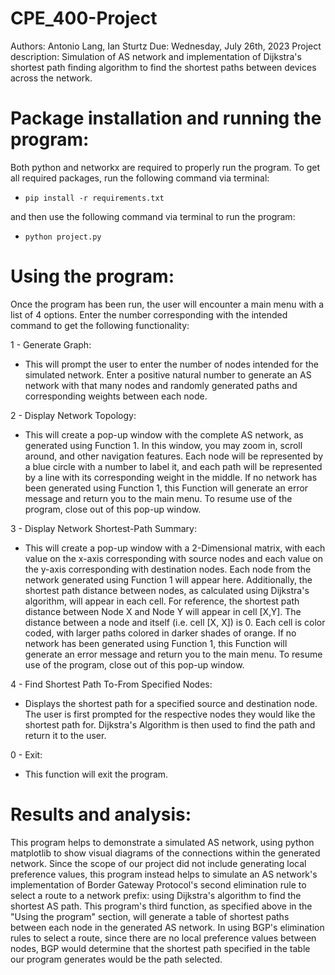 # CPE_400-Project

Authors: Antonio Lang, Ian Sturtz
Due: Wednesday, July 26th, 2023
Project description: Simulation of AS network and implementation of Dijkstra's shortest path finding algorithm
to find the shortest paths between devices across the network.

# Package installation and running the program:

Both python and networkx are required to properly run the program. To get all required packages, run the following command via terminal:

* `pip install -r requirements.txt`

and then use the following command via terminal to run the program:

* `python project.py`

# Using the program:

Once the program has been run, the user will encounter a main menu with a list of 4 options. Enter the number corresponding
with the intended command to get the following functionality:

1 - Generate Graph:
 - This will prompt the user to enter the number of nodes intended for the simulated network. Enter a positive natural number to generate an AS network with that many nodes and randomly generated paths and corresponding weights between each node.

2 - Display Network Topology:
 - This will create a pop-up window with the complete AS network, as generated using Function 1. In this window, you may zoom in, scroll around, and other navigation features. Each node will be represented by a blue circle with a number to label it, and each path will be represented by a line with its corresponding weight in the middle. If no network has been generated using Function 1, this Function will generate an error message and return you to the main menu. To resume use of the program, close out of this pop-up window.

3 - Display Network Shortest-Path Summary:
 - This will create a pop-up window with a 2-Dimensional matrix, with each value on the x-axis corresponding with source nodes and each value on the y-axis corresponding with destination nodes. Each node from the network generated using Function 1 will appear here. Additionally, the shortest path distance between nodes, as calculated using Dijkstra's algorithm, will appear in each cell. For reference, the shortest path distance between Node X and Node Y will appear in cell [X,Y]. The distance between a node and itself (i.e. cell [X, X]) is 0. Each cell is color coded, with larger paths colored in darker shades of orange. If no network has been generated using Function 1, this Function will generate an error message and return you to the main menu. To resume use of the program, close out of this pop-up window.

4 - Find Shortest Path To-From Specified Nodes:
- Displays the shortest path for a specified source and destination node. The user is first prompted for the respective nodes they would like the shortest path for. Dijkstra's Algorithm is then used to find the path and return it to the user.

0 - Exit:
 - This function will exit the program.

 # Results and analysis:

 This program helps to demonstrate a simulated AS network, using python matplotlib to show visual diagrams of the connections within the generated network. Since the scope of our project did not include generating local preference values, this program instead helps to simulate an AS network's implementation of Border Gateway Protocol's second elimination rule to select a route to a network prefix: using Dijkstra's algorithm to find the shortest AS path. This program's third function, as specified above in the "Using the program" section, will generate a table of shortest paths between each node in the generated AS network. In using BGP's elimination rules to select a route, since there are no local preference values between nodes, BGP would determine that the shortest path specified in the table our program generates would be the path selected.